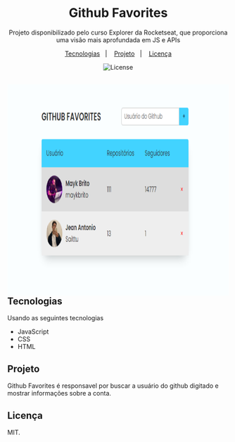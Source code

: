 <h1 align="center">Github Favorites </h1>

<p align="center">
Projeto disponibilizado pelo curso Explorer da Rocketseat, que proporciona uma visão
mais aprofundada em JS e APIs 
</p>

<p align="center">
    <a href="#-tecnologias">Tecnologias</a>&nbsp;&nbsp;&nbsp;|&nbsp;&nbsp;&nbsp;
    <a href="#-Projeto">Projeto</a>&nbsp;&nbsp;&nbsp;|&nbsp;&nbsp;&nbsp;
    <a href="#-licença">Licença</a>
</p>

<p align="center">
  <img alt="License" src="https://img.shields.io/static/v1?label=license&message=MIT&color=49AA26&labelColor=000000">
</p>

<br>

<img height="480em" align="right" alt="Example image" src="Github/preview-GithubFavorites.png" />

## Tecnologias

Usando as seguintes tecnologias

- JavaScript
- CSS
- HTML

## Projeto

Github Favorites é responsavel por buscar a usuário do github digitado e mostrar informações sobre a conta.

## Licença

MIT.